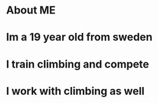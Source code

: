 # About ME 
# Im a 19 year old from sweden 
# I train climbing and compete 
# I work with climbing as well 
